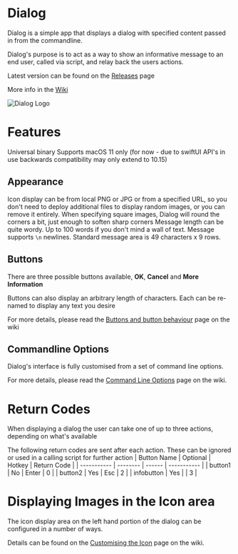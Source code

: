 
# Dialog

Dialog is a simple app that displays a dialog with specified content passed in from the commandline.

Dialog's purpose is to act as a way to show an informative message to an end user, called via script, and relay back the users actions.

Latest version can be found on the [Releases](https://github.com/bartreardon/Dialog-public/releases) page

More info in the [Wiki](https://github.com/bartreardon/Dialog-public/wiki)

![Dialog Logo](https://user-images.githubusercontent.com/3598965/125153263-d1baf780-e195-11eb-92ee-9321aa848ffc.png)


# Features
Universal binary
Supports macOS 11 only (for now - due to swiftUI API's in use backwards compatibility may only extend to 10.15)


## Appearance
Icon display can be from local PNG or JPG or from a specified URL, so you don't need to deploy additional files to display random images, or you can remove it entirely. When specifying square images, Dialog will round the corners a bit, just enough to soften sharp corners
Message length can be quite wordy. Up to 100 words if you don't mind a wall of text. Message supports `\n` newlines. Standard message area is 49 characters x 9 rows.

## Buttons
There are three possible buttons available, **OK**, **Cancel** and **More Information**

Buttons can also display an arbitrary length of characters. Each can be re-named to display any text you desire

For more details, please read the [Buttons and button behaviour](https://github.com/bartreardon/Dialog-public/wiki/Buttons-and-button-behaviour) page on the wiki


## Commandline Options

Dialog's interface is fully customised from a set of command line options.

For more details, please read the [Command Line Options](https://github.com/bartreardon/Dialog-public/wiki/Command-Line-Options) page on the wiki.


# Return Codes
When displaying a dialog the user can take one of up to three actions, depending on what's available

The following return codes are sent after each action. These can be ignored or used in a calling script for further action
| Button Name | Optional | Hotkey | Return Code |
| ----------- | -------- | ------ | ----------- |
| button1     | No       | Enter  | 0           |
| button2     | Yes      | Esc    | 2           |
| infobutton  | Yes      |        | 3           |

# Displaying Images in the Icon area
The icon display area on the left hand portion of the dialog can be configured in a number of ways.

Details can be found on the [Customising the Icon](https://github.com/bartreardon/Dialog-public/wiki/Customising-the-Icon) page on the wiki.

